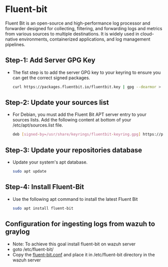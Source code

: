 # Fluent-bit
Fluent Bit is an open-source and high-performance log processor and forwarder designed for collecting, filtering, and forwarding logs and metrics from various sources to multiple destinations. It is widely used in cloud-native environments, containerized applications, and log management pipelines.


## Step-1: Add Server GPG Key 
- The fist step is to add the server GPG key to your keyring to ensure you can get the correct signed packages.
   ```bash
   curl https://packages.fluentbit.io/fluentbit.key | gpg --dearmor > /usr/share/keyrings/fluentbit-keyring.gpg
   ```
## Step-2: Update your sources list
- For Debian, you must add the Fluent Bit APT server entry to your sources lists. Add the following content at bottom of your /etc/apt/sources.list file.
   ```bash
   deb [signed-by=/usr/share/keyrings/fluentbit-keyring.gpg] https://packages.fluentbit.io/debian/${CODENAME} ${CODENAME} main
   ```
## Step-3: Update your repositories database
- Update your system's apt database.
   ```bash
   sudo apt update
   ```
## Step-4: Install Fluent-Bit
- Use the following apt command to install the latest Fluent Bit
   ```bash
   sudo apt install fluent-bit
   ```


## Configuration for ingesting logs from wazuh to graylog
 - Note: To achieve this goal install fluent-bit on wazuh server
 - goto /etc/fluent-bit/
 - Copy the [fluent-bit.conf](https://github.com/Sujal242003/Fluent-bit/blob/main/fluent-bit.conf) and place it in /etc/fluent-bit directory in the wazuh server
